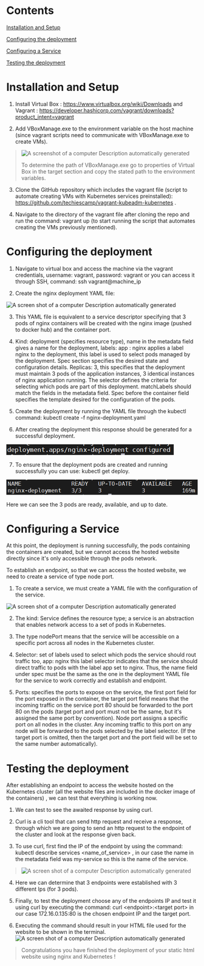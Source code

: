 
# Contents
[Installation and Setup	](#_toc143013280)

[Configuring the deployment	](#_toc143013281)

[Configuring a Service	](#_toc143013282)

[Testing the deployment	](#_toc143013283)


# Installation and Setup

1.  Install Virtual Box : <https://www.virtualbox.org/wiki/Downloads>
    and Vagrant :
    <https://developer.hashicorp.com/vagrant/downloads?product_intent=vagrant>

2.  Add VBoxManage.exe to the environment variable on the host machine
    (since vagrant scripts need to communicate with VBoxManage.exe to
    create VMs).

> ![A screenshot of a computer Description automatically
> generated](vertopal_305837dc34604516b50f0c5e98963468/media/image1.png)
>
> To determine the path of VBoxManage.exe go to properties of Virtual
> Box in the target section and copy the stated path to the environment
> variables.

3.  Clone the GitHub repository which includes the vagrant file (script
    to automate creating VMs with Kubernetes services preinstalled):
    <https://github.com/techiescamp/vagrant-kubeadm-kubernetes> .

4.  Navigate to the directory of the vagrant file after cloning the repo
    and run the command: vagrant up (to start running the script that
    automates creating the VMs previously mentioned).

# Configuring the deployment

1.  Navigate to virtual box and access the machine via the vagrant
    credentials, username: vagrant, password: vagrant or you can access
    it through SSH, command: ssh vagrant@machine_ip

2.  Create the nginx deployment YAML file:

![A screen shot of a computer Description automatically
generated](vertopal_305837dc34604516b50f0c5e98963468/media/image2.png)

3.  This YAML file is equivalent to a service descriptor specifying that
    3 pods of nginx containers will be created with the nginx image
    (pushed to docker hub) and the container port.

4.  Kind: deployment (specifies resource type), name in the metadata
    field gives a name for the deployment, labels: app : nginx applies a
    label nginx to the deployment, this label is used to select pods
    managed by the deployment. Spec section specifies the desired state
    and configuration details. Replicas: 3, this specifies that the
    deployment must maintain 3 pods of the application instances, 3
    identical instances of nginx application running. The selector
    defines the criteria for selecting which pods are part of this
    deployment. matchLabels should match the fields in the metadata
    field. Spec before the container field specifies the template
    desired for the configuration of the pods.

5.  Create the deployment by running the YAML file through the kubectl
    command: kubectl create -f nginx-deployment.yaml

6.  After creating the deployment this response should be generated for
    a successful deployment.

![](vertopal_305837dc34604516b50f0c5e98963468/media/image3.png)

7.  To ensure that the deployment pods are created and running
    successfully you can use: kubectl get deploy.

![](vertopal_305837dc34604516b50f0c5e98963468/media/image4.png)

Here we can see the 3 pods are ready, available, and up to date.

# Configuring a Service

At this point, the deployment is running successfully, the pods
containing the containers are created, but we cannot access the hosted
website directly since it's only accessible through the pods network.

To establish an endpoint, so that we can access the hosted website, we
need to create a service of type node port.

1.  To create a service, we must create a YAML file with the
    configuration of the service.

![A screen shot of a computer Description automatically
generated](vertopal_305837dc34604516b50f0c5e98963468/media/image5.png)

2.  The kind: Service defines the resource type; a service is an
    abstraction that enables network access to a set of pods in
    Kubernetes.

3.  The type nodePort means that the service will be accessible on a
    specific port across all nodes in the Kubernetes cluster.

4.  Selector: set of labels used to select which pods the service should
    rout traffic too, app: nginx this label selector indicates that the
    service should direct traffic to pods with the label app set to
    nginx. Thus, the name field under spec must be the same as the one
    in the deployment YAML file for the service to work correctly and
    establish and endpoint.

5.  Ports: specifies the ports to expose on the service, the first port
    field for the port exposed in the container, the target port field
    means that the incoming traffic on the service port 80 should be
    forwarded to the port 80 on the pods (target port and port must not
    be the same, but it's assigned the same port by convention). Node
    port assigns a specific port on all nodes in the cluster. Any
    incoming traffic to this port on any node will be forwarded to the
    pods selected by the label selector. (If the target port is omitted,
    then the target port and the port field will be set to the same
    number automatically).

# Testing the deployment

After establishing an endpoint to access the website hosted on the
Kubernetes cluster (all the website files are included in the docker
image of the containers) , we can test that everything is working now.

1.  We can test to see the awaited response by using curl.

2.  Curl is a cli tool that can send http request and receive a
    response, through which we are going to send an http request to the
    endpoint of the cluster and look at the response given back.

3.  To use curl, first find the IP of the endpoint by using the command:
    kubectl describe services \<name_of_service\> , in our case the name
    in the metadata field was my-service so this is the name of the
    service.

> ![A screen shot of a computer Description automatically
> generated](vertopal_305837dc34604516b50f0c5e98963468/media/image6.png)

4.  Here we can determine that 3 endpoints were established with 3
    different Ips (for 3 pods).

5.  Finally, to test the deployment choose any of the endpoints IP and
    test it using curl by executing the command: curl
    \<endpoint\>:\<target port\> in our case 172.16.0.135:80 is the
    chosen endpoint IP and the target port.

6.  Executing the command should result in your HTML file used for the
    website to be shown in the terminal. ![A screen shot of a computer
    Description automatically
    generated](vertopal_305837dc34604516b50f0c5e98963468/media/image7.png)
> Congratulations you have finished the deployment of your static html
> website using nginx and Kubernetes !
